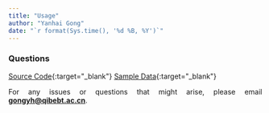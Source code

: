 ```yaml
---
title: "Usage"
author: "Yanhai Gong"
date: "`r format(Sys.time(), '%d %B, %Y')`"
---
```


<style>
body {
text-align: justify}
</style>

### Questions
[Source Code](https://github.com/gongyh/TSTP){:target="_blank"}
[Sample Data](https://github.com/gongyh/TSTP/tree/master/app/sampleData){:target="_blank"}

For any issues or questions that might arise, please email <strong>gongyh@qibebt.ac.cn</strong>.
